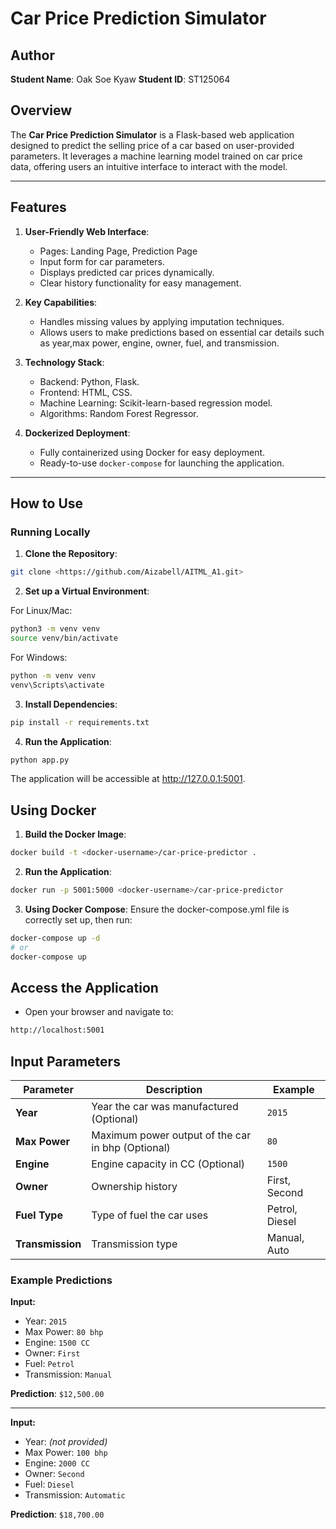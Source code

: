 # Car Price Prediction Simulator

## Author

**Student Name**: Oak Soe Kyaw
**Student ID**: ST125064

## Overview

The **Car Price Prediction Simulator** is a Flask-based web application designed to predict the selling price of a car based on user-provided parameters. It leverages a machine learning model trained on car price data, offering users an intuitive interface to interact with the model.

---

## Features

1. **User-Friendly Web Interface**:

   - Pages: Landing Page, Prediction Page
   - Input form for car parameters.
   - Displays predicted car prices dynamically.
   - Clear history functionality for easy management.

2. **Key Capabilities**:

   - Handles missing values by applying imputation techniques.
   - Allows users to make predictions based on essential car details such as year,max power, engine, owner, fuel, and transmission.

3. **Technology Stack**:

   - Backend: Python, Flask.
   - Frontend: HTML, CSS.
   - Machine Learning: Scikit-learn-based regression model.
   - Algorithms: Random Forest Regressor.

4. **Dockerized Deployment**:
   - Fully containerized using Docker for easy deployment.
   - Ready-to-use `docker-compose` for launching the application.

---

## How to Use

### Running Locally

1. **Clone the Repository**:

```bash
git clone <https://github.com/Aizabell/AITML_A1.git>
```

2. **Set up a Virtual Environment**:

For Linux/Mac:

```bash
python3 -m venv venv
source venv/bin/activate
```

For Windows:

```bash
python -m venv venv
venv\Scripts\activate
```

3. **Install Dependencies**:

```bash
pip install -r requirements.txt
```

4. **Run the Application**:

```bash
python app.py
```

The application will be accessible at http://127.0.0.1:5001.

## Using Docker

1. **Build the Docker Image**:

```bash
docker build -t <docker-username>/car-price-predictor .
```

2. **Run the Application**:

```bash
docker run -p 5001:5000 <docker-username>/car-price-predictor
```

3. **Using Docker Compose**: Ensure the docker-compose.yml file is correctly set up, then run:

```bash
docker-compose up -d
# or
docker-compose up
```

## Access the Application

- Open your browser and navigate to:

```bash
http://localhost:5001
```

## Input Parameters

| Parameter        | Description                                       | Example        |
| ---------------- | ------------------------------------------------- | -------------- |
| **Year**         | Year the car was manufactured (Optional)          | `2015`         |
| **Max Power**    | Maximum power output of the car in bhp (Optional) | `80`           |
| **Engine**       | Engine capacity in CC (Optional)                  | `1500`         |
| **Owner**        | Ownership history                                 | First, Second  |
| **Fuel Type**    | Type of fuel the car uses                         | Petrol, Diesel |
| **Transmission** | Transmission type                                 | Manual, Auto   |

### Example Predictions

**Input:**

- Year: `2015`
- Max Power: `80 bhp`
- Engine: `1500 CC`
- Owner: `First`
- Fuel: `Petrol`
- Transmission: `Manual`

**Prediction**: `$12,500.00`

---

**Input:**

- Year: _(not provided)_
- Max Power: `100 bhp`
- Engine: `2000 CC`
- Owner: `Second`
- Fuel: `Diesel`
- Transmission: `Automatic`

**Prediction**: `$18,700.00`
